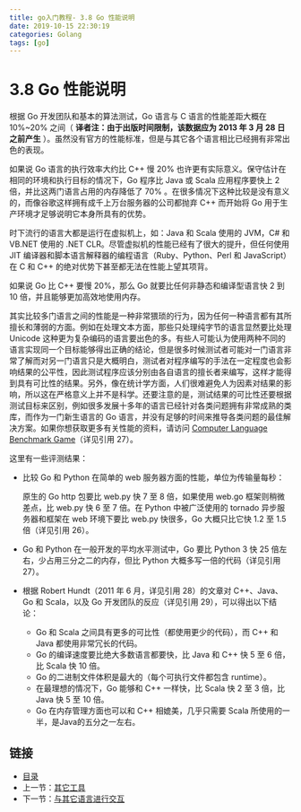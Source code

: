 ```yaml
---
title: go入门教程- 3.8 Go 性能说明   
date: 2019-10-15 22:30:19   
categories: Golang   
tags: [go]   
---
```

# 3.8 Go 性能说明

根据 Go 开发团队和基本的算法测试，Go 语言与 C 语言的性能差距大概在 10%~20% 之间（ **译者注：由于出版时间限制，该数据应为 2013 年 3 月 28 日之前产生** ）。虽然没有官方的性能标准，但是与其它各个语言相比已经拥有非常出色的表现。

如果说 Go 语言的执行效率大约比 C++ 慢 20% 也许更有实际意义。保守估计在相同的环境和执行目标的情况下，Go 程序比 Java 或 Scala 应用程序要快上 2 倍，并比这两门语言占用的内存降低了 70% 。在很多情况下这种比较是没有意义的，而像谷歌这样拥有成千上万台服务器的公司都抛弃 C++ 而开始将 Go 用于生产环境才足够说明它本身所具有的优势。

时下流行的语言大都是运行在虚拟机上，如：Java 和 Scala 使用的 JVM，C# 和 VB.NET 使用的 .NET CLR。尽管虚拟机的性能已经有了很大的提升，但任何使用 JIT 编译器和脚本语言解释器的编程语言（Ruby、Python、Perl 和 JavaScript）在 C 和 C++ 的绝对优势下甚至都无法在性能上望其项背。

如果说 Go 比 C++ 要慢 20%，那么 Go 就要比任何非静态和编译型语言快 2 到 10 倍，并且能够更加高效地使用内存。

其实比较多门语言之间的性能是一种非常猥琐的行为，因为任何一种语言都有其所擅长和薄弱的方面。例如在处理文本方面，那些只处理纯字节的语言显然要比处理 Unicode 这种更为复杂编码的语言要出色的多。有些人可能认为使用两种不同的语言实现同一个目标能够得出正确的结论，但是很多时候测试者可能对一门语言非常了解而对另一门语言只是大概明白，测试者对程序编写的手法在一定程度也会影响结果的公平性，因此测试程序应该分别由各自语言的擅长者来编写，这样才能得到具有可比性的结果。另外，像在统计学方面，人们很难避免人为因素对结果的影响，所以这在严格意义上并不是科学。还要注意的是，测试结果的可比性还要根据测试目标来区别，例如很多发展十多年的语言已经针对各类问题拥有非常成熟的类库，而作为一门新生语言的 Go 语言，并没有足够的时间来推导各类问题的最佳解决方案。如果你想获取更多有关性能的资料，请访问 [Computer Language Benchmark Game](http://shootout.alioth.debian.org/)（详见引用 27）。

这里有一些评测结果：

- 比较 Go 和 Python 在简单的 web 服务器方面的性能，单位为传输量每秒：
	
	原生的 Go http 包要比 web.py 快 7 至 8 倍，如果使用 web.go 框架则稍微差点，比 web.py 快 6 至 7 倍。在 Python 中被广泛使用的 tornado 异步服务器和框架在 web 环境下要比 web.py 快很多，Go 大概只比它快 1.2 至 1.5 倍（详见引用 26）。

- Go 和 Python 在一般开发的平均水平测试中，Go 要比 Python 3 快 25 倍左右，少占用三分之二的内存，但比 Python 大概多写一倍的代码（详见引用 27）。
- 根据 Robert Hundt（2011 年 6 月，详见引用 28）的文章对 C++、Java、Go 和 Scala，以及 Go 开发团队的反应（详见引用 29），可以得出以下结论：
	
	- Go 和 Scala 之间具有更多的可比性（都使用更少的代码），而 C++ 和 Java 都使用非常冗长的代码。
	- Go 的编译速度要比绝大多数语言都要快，比 Java 和 C++ 快 5 至 6 倍，比 Scala 快 10 倍。	
	- Go 的二进制文件体积是最大的（每个可执行文件都包含 runtime）。	
	- 在最理想的情况下，Go 能够和 C++ 一样快，比 Scala 快 2 至 3 倍，比 Java 快 5 至 10 倍。	
	- Go 在内存管理方面也可以和 C++ 相媲美，几乎只需要 Scala 所使用的一半，是Java的五分之一左右。

## 链接

- [目录](https://blog.zshipu.com/go%E5%85%A5%E9%97%A8%E6%95%99%E7%A8%8B/index.html)
- 上一节：[其它工具](file://03.7.md)
- 下一节：[与其它语言进行交互](file://03.9.md)
